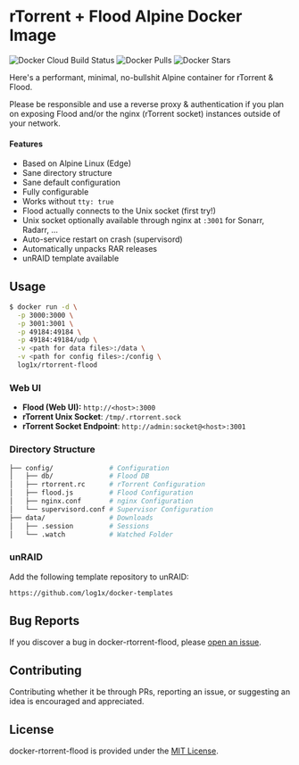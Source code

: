 # rTorrent + Flood Alpine Docker Image

![Docker Cloud Build Status](https://img.shields.io/docker/cloud/build/log1x/rtorrent-flood?style=flat-square)
![Docker Pulls](https://img.shields.io/docker/pulls/log1x/rtorrent-flood?style=flat-square)
![Docker Stars](https://img.shields.io/docker/stars/log1x/rtorrent-flood?style=flat-square)

Here's a performant, minimal, no-bullshit Alpine container for rTorrent & Flood.

Please be responsible and use a reverse proxy & authentication if you plan on exposing Flood and/or the nginx (rTorrent socket) instances outside of your network.

#### Features

- Based on Alpine Linux (Edge)
- Sane directory structure
- Sane default configuration
- Fully configurable
- Works without `tty: true`
- Flood actually connects to the Unix socket (first try!)
- Unix socket optionally available through nginx at `:3001` for Sonarr, Radarr, ...
- Auto-service restart on crash (supervisord)
- Automatically unpacks RAR releases
- unRAID template available

## Usage

```bash
$ docker run -d \
  -p 3000:3000 \
  -p 3001:3001 \
  -p 49184:49184 \
  -p 49184:49184/udp \
  -v <path for data files>:/data \
  -v <path for config files>:/config \
  log1x/rtorrent-flood
```

### Web UI

- **Flood (Web UI):** `http://<host>:3000`
- **rTorrent Unix Socket**: `/tmp/.rtorrent.sock`
- **rTorrent Socket Endpoint**: `http://admin:socket@<host>:3001`

### Directory Structure

```bash
├── config/              # Configuration
│   ├── db/              # Flood DB
│   ├── rtorrent.rc      # rTorrent Configuration
│   ├── flood.js         # Flood Configuration
│   ├── nginx.conf       # nginx Configuration
│   └── supervisord.conf # Supervisor Configuration
├── data/                # Downloads
│   ├── .session         # Sessions
│   └── .watch           # Watched Folder
```

### unRAID

Add the following template repository to unRAID:

```bash
https://github.com/log1x/docker-templates
```

## Bug Reports

If you discover a bug in docker-rtorrent-flood, please [open an issue](https://github.com/log1x/docker-rtorrent-flood/issues).

## Contributing

Contributing whether it be through PRs, reporting an issue, or suggesting an idea is encouraged and appreciated.

## License

docker-rtorrent-flood is provided under the [MIT License](https://github.com/log1x/docker-rtorrent-flood/blob/master/LICENSE.md).
